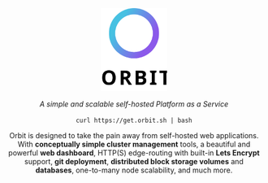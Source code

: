<p align="center"><a href="https://orbit.sh"><img src="docs/design/assets/name-logo.svg" width="130px" alt="Orbit Logo"></a></p>

<p align="center"><i>A simple and scalable self-hosted Platform as a Service</i></p>

<p align="center"><code>curl https://get.orbit.sh | bash</code></p>

<p align="center">Orbit is designed to take the pain away from self-hosted web applications. With <b>conceptually simple cluster management</b> tools, a beautiful and powerful <b>web dashboard</b>, HTTP(S) edge-routing with built-in <b>Lets Encrypt</b> support, <b>git deployment</b>, <b>distributed block storage volumes</b> and <b>databases</b>, one-to-many node scalability, and much more.</p>
